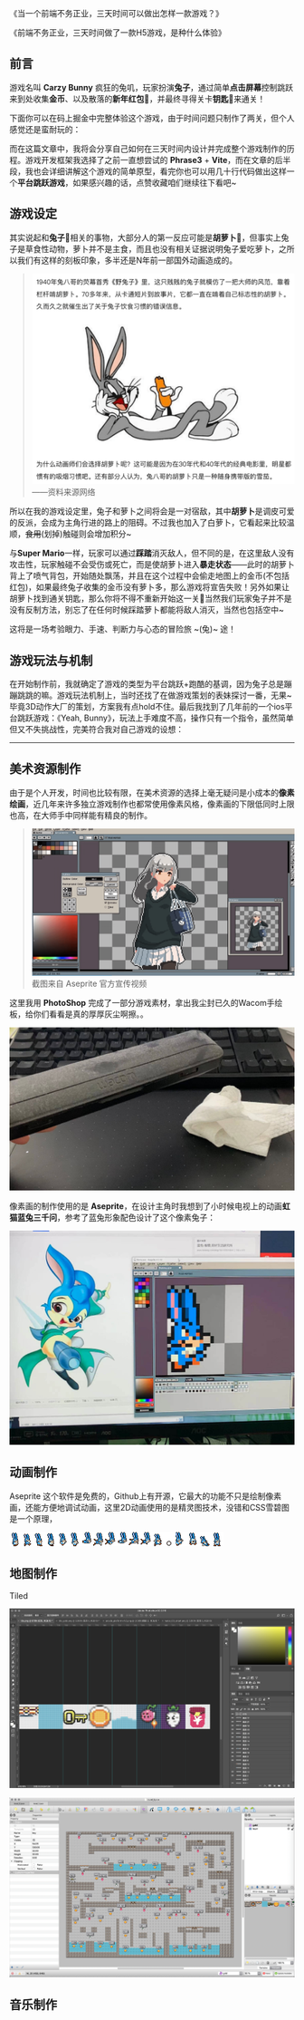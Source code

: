 《当一个前端不务正业，三天时间可以做出怎样一款游戏？》

《前端不务正业，三天时间做了一款H5游戏，是种什么体验》

## 前言

游戏名叫 **Carzy Bunny** 疯狂的兔叽，玩家扮演**兔子**，通过简单**点击屏幕**控制跳跃来到处收集**金币**、以及散落的**新年红包**🧧，并最终寻得关卡**钥匙**🔑来通关！

下面你可以在码上掘金中完整体验这个游戏，由于时间问题只制作了两关，但个人感觉还是蛮耐玩的：

而在这篇文章中，我将会分享自己如何在三天时间内设计并完成整个游戏制作的历程。游戏开发框架我选择了之前一直想尝试的 **Phrase3** + **Vite**，而在文章的后半段，我也会详细讲解这个游戏的简单原型，看完你也可以用几十行代码做出这样一个**平台跳跃游戏**，如果感兴趣的话，点赞收藏咱们继续往下看吧~

## 游戏设定

其实说起和**兔子**🐰相关的事物，大部分人的第一反应可能是**胡萝卜**🥕，但事实上兔子是草食性动物，萝卜并不是主食，而且也没有相关证据说明兔子爱吃萝卜，之所以我们有这样的刻板印象，多半还是N年前一部国外动画造成的。

> ![](../images/2023-1-14-1673678410877.png)
> ——资料来源网络

所以在我的游戏设定里，兔子和萝卜之间将会是一对宿敌，其中**胡萝卜**是调皮可爱的反派，会成为主角行进的路上的阻碍。不过我也加入了白萝卜，它看起来比较温顺，~~食用~~(划掉)触碰则会增加积分~

与**Super Mario**一样，玩家可以通过**踩踏**消灭敌人，但不同的是，在这里敌人没有攻击性，玩家触碰不会受伤或死亡，而是使胡萝卜进入**暴走状态**——此时的胡萝卜背上了喷气背包，开始随处飘荡，并且在这个过程中会偷走地图上的金币(不包括红包)，如果最终兔子收集的金币没有萝卜多，那么游戏将宣告失败！另外如果让胡萝卜找到通关钥匙，那么你将不得不重新开始这一关🤣当然我们玩家兔子并不是没有反制方法，别忘了在任何时候踩踏萝卜都能将敌人消灭，当然也包括空中~

这将是一场考验眼力、手速、判断力与心态的冒险旅 ~(兔)~ 途！

## 游戏玩法与机制

在开始制作前，我就确定了游戏的类型为平台跳跃+跑酷的基调，因为兔子总是蹦蹦跳跳的嘛。游戏玩法机制上，当时还找了在做游戏策划的表妹探讨一番，无果~毕竟3D动作大厂的策划，方案我有点hold不住。最后我找到了几年前的一个ios平台跳跃游戏：《Yeah, Bunny》，玩法上手难度不高，操作只有一个指令，虽然简单但又不失挑战性，完美符合我对自己游戏的设想：

------

## 美术资源制作

由于是个人开发，时间也比较有限，在美术资源的选择上毫无疑问是小成本的**像素绘画**，近几年来许多独立游戏制作也都常使用像素风格，像素画的下限低同时上限也高，在大师手中同样能有精良的制作。

> ![](../images/2023-1-15-1673759442099.png)
> 截图来自 Aseprite 官方宣传视频

这里我用 **PhotoShop** 完成了一部分游戏素材，拿出我尘封已久的Wacom手绘板，给你们看看是真的厚厚灰尘啊擦。。

![](../images/2023-1-15-1673759619190.jpeg)

像素画的制作使用的是 **Aseprite**，在设计主角时我想到了小时候电视上的动画**虹猫蓝兔三千问**，参考了蓝兔形象配色设计了这个像素兔子：

![](../images/2023-1-15-1673761130522.jpeg)

## 动画制作

Aseprite 这个软件是免费的，Github上有开源，它最大的功能不只是绘制像素画，还能方便地调试动画，这里2D动画使用的是精灵图技术，没错和CSS雪碧图是一个原理，

![](../images/2023-1-14-1673679105412.png)

## 地图制作

Tiled

![](../images/2023-1-14-1673676470403.png)

![](../images/2023-1-14-1673676694109.png)



## 音乐制作

